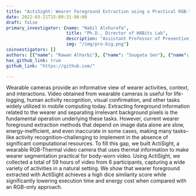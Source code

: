 ```yaml
---
title: "ActiSight: Wearer Foreground Extraction using a Practical RGB-Thermal Wearable"
date: 2022-03-21T15:09:31-06:00
draft: false
primary_investigator: {name: "Nabil Alshurafa",
                       title: "Ph.D., Director of HABits Lab",
                       description: "Assistant Professor of Preventive Medicine and of Computer Science at Northwestern University and heading The HAbits Lab.",
                       img: "/img/pro-big.png"}
coinvestigators: []
authors: [{"name": "Rawan Alharbi"}, {"name": "Sougata Sen"}, {"name": "Ada Ng"}, {"name": "Nabil Alshurafa"}, {"name": "Josiah Hester"}]
has_github_link: true
github_link: "https://github.com/"

---
```


Wearable cameras provide an informative view of wearer activities, context, and interactions. Video obtained from wearable cameras is useful for life-logging, human activity recognition, visual confirmation, and other tasks widely utilized in mobile computing today. Extracting foreground information related to the wearer and separating irrelevant background pixels is the fundamental operation underlying these tasks. However, current wearer foreground extraction methods that depend on image data alone are slow, energy-inefficient, and even inaccurate in some cases, making many tasks–like activity recognition–challenging to implement in the absence of significant computational resources. To fill this gap, we built ActiSight, a wearable RGB-Thermal video camera that uses thermal information to make wearer segmentation practical for body-worn video. Using ActiSight, we collected a total of 59 hours of video from 6 participants, capturing a wide variety of activities in a natural setting. We show that wearer foreground extracted with ActiSight achieves a high dice similarity score while significantly lowering execution time and energy cost when compared with an RGB-only approach.
